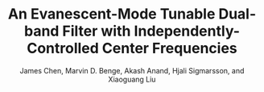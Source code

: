 ---
type: conference
title: An Evanescent-Mode Tunable Dual-band Filter with Independently-Controlled Center Frequencies
author: James Chen, Marvin D. Benge, Akash Anand, Hjali Sigmarsson, and Xiaoguang Liu
journal:
volume:
number:
year: 2016
month: May
doi: 
pages:
publisher:
booktitle: IEEE MTT-S International Microwave Symposium (IMS)
note: Accepted
sort_key: 201605
topic: tunable-filter
---